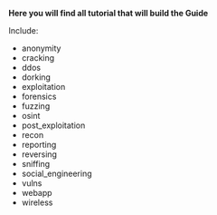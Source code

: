 


**Here you will find all tutorial that will build the Guide**

Include:

* anonymity
* cracking
* ddos
* dorking
* exploitation
* forensics
* fuzzing
* osint
* post_exploitation
* recon
* reporting
* reversing
* sniffing
* social_engineering
* vulns
* webapp
* wireless

